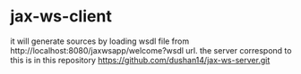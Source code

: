# jax-ws-client

it will generate sources by loading wsdl file from http://localhost:8080/jaxwsapp/welcome?wsdl url.
the server correspond to this is in this repository https://github.com/dushan14/jax-ws-server.git 
